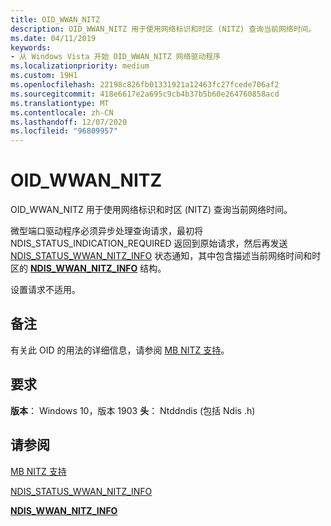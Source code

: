 ```yaml
---
title: OID_WWAN_NITZ
description: OID_WWAN_NITZ 用于使用网络标识和时区 (NITZ) 查询当前网络时间。
ms.date: 04/11/2019
keywords:
- 从 Windows Vista 开始 OID_WWAN_NITZ 网络驱动程序
ms.localizationpriority: medium
ms.custom: 19H1
ms.openlocfilehash: 22198c826fb01331921a12463fc27fcede706af2
ms.sourcegitcommit: 418e6617e2a695c9cb4b37b5b60e264760858acd
ms.translationtype: MT
ms.contentlocale: zh-CN
ms.lasthandoff: 12/07/2020
ms.locfileid: "96809957"
---
```

# <a name="oid_wwan_nitz"></a>OID_WWAN_NITZ

OID_WWAN_NITZ 用于使用网络标识和时区 (NITZ) 查询当前网络时间。

微型端口驱动程序必须异步处理查询请求，最初将 NDIS_STATUS_INDICATION_REQUIRED 返回到原始请求，然后再发送 [NDIS_STATUS_WWAN_NITZ_INFO](ndis-status-wwan-nitz-info.md) 状态通知，其中包含描述当前网络时间和时区的 [**NDIS_WWAN_NITZ_INFO**](/windows-hardware/drivers/ddi/ndiswwan/ns-ndiswwan-_ndis_wwan_nitz_info) 结构。

设置请求不适用。

## <a name="remarks"></a>备注

有关此 OID 的用法的详细信息，请参阅 [MB NITZ 支持](mb-nitz-support.md)。

## <a name="requirements"></a>要求

**版本**： Windows 10，版本 1903 **头**： Ntddndis (包括 Ndis .h) 

## <a name="see-also"></a>请参阅

[MB NITZ 支持](mb-nitz-support.md)

[NDIS_STATUS_WWAN_NITZ_INFO](ndis-status-wwan-nitz-info.md)

[**NDIS_WWAN_NITZ_INFO**](/windows-hardware/drivers/ddi/ndiswwan/ns-ndiswwan-_ndis_wwan_nitz_info)
